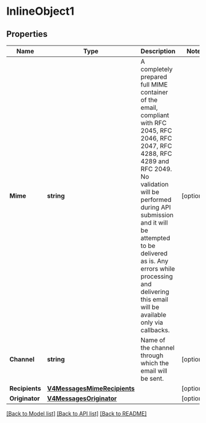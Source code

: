 # InlineObject1

## Properties

Name | Type | Description | Notes
------------ | ------------- | ------------- | -------------
**Mime** | **string** | A completely prepared full MIME container of the email, compliant with RFC 2045, RFC 2046, RFC 2047, RFC 4288, RFC 4289 and RFC 2049. No validation will be performed during API submission and it will be attempted to be delivered as is. Any errors while processing and delivering this email will be available only via callbacks.   | [optional] 
**Channel** | **string** | Name of the channel through which the email will be sent. | [optional] 
**Recipients** | [**V4MessagesMimeRecipients**](_v4_messages_mime_recipients.md) |  | [optional] 
**Originator** | [**V4MessagesOriginator**](_v4_messages_originator.md) |  | [optional] 

[[Back to Model list]](../README.md#documentation-for-models) [[Back to API list]](../README.md#documentation-for-api-endpoints) [[Back to README]](../README.md)


